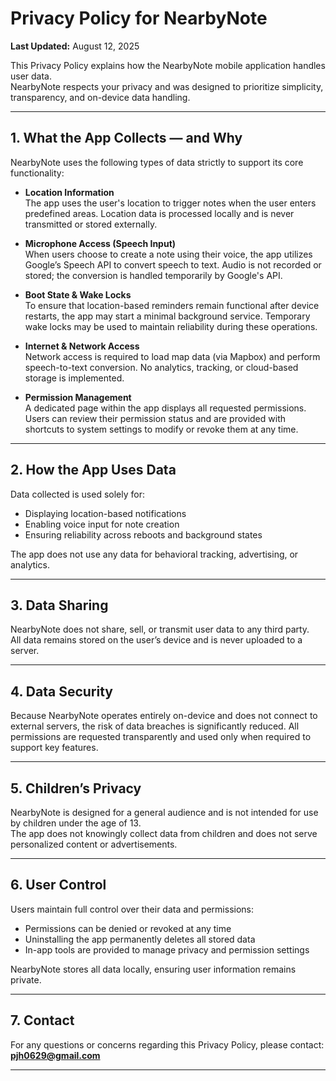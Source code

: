 # Privacy Policy for NearbyNote

**Last Updated:** August 12, 2025

This Privacy Policy explains how the NearbyNote mobile application handles user data.  
NearbyNote respects your privacy and was designed to prioritize simplicity, transparency, and on-device data handling.

---

## 1. What the App Collects — and Why

NearbyNote uses the following types of data strictly to support its core functionality:

- **Location Information**  
  The app uses the user's location to trigger notes when the user enters predefined areas. Location data is processed locally and is never transmitted or stored externally.

- **Microphone Access (Speech Input)**  
  When users choose to create a note using their voice, the app utilizes Google’s Speech API to convert speech to text. Audio is not recorded or stored; the conversion is handled temporarily by Google's API.

- **Boot State & Wake Locks**  
  To ensure that location-based reminders remain functional after device restarts, the app may start a minimal background service. Temporary wake locks may be used to maintain reliability during these operations.

- **Internet & Network Access**  
  Network access is required to load map data (via Mapbox) and perform speech-to-text conversion. No analytics, tracking, or cloud-based storage is implemented.

- **Permission Management**  
  A dedicated page within the app displays all requested permissions. Users can review their permission status and are provided with shortcuts to system settings to modify or revoke them at any time.

---

## 2. How the App Uses Data

Data collected is used solely for:

- Displaying location-based notifications
- Enabling voice input for note creation
- Ensuring reliability across reboots and background states

The app does not use any data for behavioral tracking, advertising, or analytics.

---

## 3. Data Sharing

NearbyNote does not share, sell, or transmit user data to any third party.  
All data remains stored on the user’s device and is never uploaded to a server.

---

## 4. Data Security

Because NearbyNote operates entirely on-device and does not connect to external servers, the risk of data breaches is significantly reduced. All permissions are requested transparently and used only when required to support key features.

---

## 5. Children’s Privacy

NearbyNote is designed for a general audience and is not intended for use by children under the age of 13.  
The app does not knowingly collect data from children and does not serve personalized content or advertisements.

---

## 6. User Control

Users maintain full control over their data and permissions:

- Permissions can be denied or revoked at any time
- Uninstalling the app permanently deletes all stored data
- In-app tools are provided to manage privacy and permission settings

NearbyNote stores all data locally, ensuring user information remains private.

---

## 7. Contact

For any questions or concerns regarding this Privacy Policy, please contact:  
**pjh0629@gmail.com**

---
